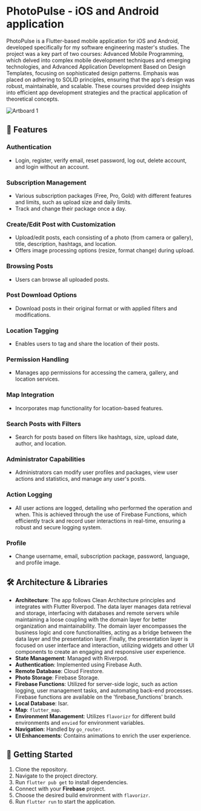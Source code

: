 # PhotoPulse - iOS and Android application

PhotoPulse is a Flutter-based mobile application for iOS and Android, developed specifically for my software engineering master's studies. The project was a key part of two courses: Advanced Mobile Programming, which delved into complex mobile development techniques and emerging technologies, and Advanced Application Development Based on Design Templates, focusing on sophisticated design patterns. Emphasis was placed on adhering to SOLID principles, ensuring that the app's design was robust, maintainable, and scalable. These courses provided deep insights into efficient app development strategies and the practical application of theoretical concepts.

![Artboard 1](https://github.com/NoaTubic/drecipe/assets/62752909/0ea79cd4-23bc-4c78-8e8e-5013f467deb7)

## 🌟 Features

### Authentication
- Login, register, verify email, reset password, log out, delete account, and login without an account.

### Subscription Management
- Various subscription packages (Free, Pro, Gold) with different features and limits, such as upload size and daily limits.
- Track and change their package once a day.

### Create/Edit Post with Customization
- Upload/edit posts, each consisting of a photo (from camera or gallery), title, description, hashtags, and location.
- Offers image processing options (resize, format change) during upload.

### Browsing Posts
- Users can browse all uploaded posts.

### Post Download Options
- Download posts in their original format or with applied filters and modifications.

### Location Tagging
- Enables users to tag and share the location of their posts.

### Permission Handling
- Manages app permissions for accessing the camera, gallery, and location services.

### Map Integration
- Incorporates map functionality for location-based features.

### Search Posts with Filters
- Search for posts based on filters like hashtags, size, upload date, author, and location.

### Administrator Capabilities
- Administrators can modify user profiles and packages, view user actions and statistics, and manage any user's posts.

### Action Logging
- All user actions are logged, detailing who performed the operation and when. This is achieved through the use of Firebase Functions, which efficiently track and record user interactions in real-time, ensuring a robust and secure logging system.


### Profile
- Change username, email, subscription package, password, language, and profile image.

## 🛠️ Architecture & Libraries
- **Architecture**: The app follows Clean Architecture principles and integrates with Flutter Riverpod. 
The data layer manages data retrieval and storage, interfacing with databases and remote servers while maintaining a loose coupling with the domain layer for better organization and maintainability. The domain layer encompasses the business logic and core functionalities, acting as a bridge between the data layer and the presentation layer. Finally, the presentation layer is focused on user interface and interaction, utilizing widgets and other UI components to create an engaging and responsive user experience.
- **State Management**: Managed with Riverpod.
- **Authentication**: Implemented using Firebase Auth.
- **Remote Database**: Cloud Firestore.
- **Photo Storage**: Firebase Storage.
- **Firebase Functions**: Utilized for server-side logic, such as action logging, user management tasks, and automating back-end processes. Firebase functions are available on the 'firebase_functions' branch.
- **Local Database**: Isar.
- **Map**: `flutter_map`.
- **Environment Management**: Utilizes `flavorizr` for different build environments and `envied` for environment variables.
- **Navigation**: Handled by `go_router`.
- **UI Enhancements**: Contains animations to enrich the user experience.

## 🚀 Getting Started
1. Clone the repository.
2. Navigate to the project directory.
3. Run `flutter pub get` to install dependencies.
4. Connect with your **Firebase** project.
5. Choose the desired build environment with `flavorizr`.
6. Run `flutter run` to start the application.
